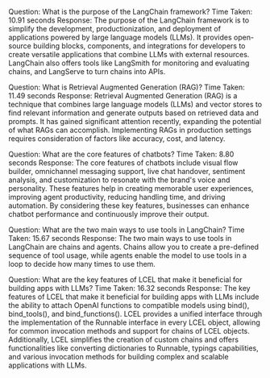Question: What is the purpose of the LangChain framework?
Time Taken: 10.91 seconds
Response: The purpose of the LangChain framework is to simplify the development, productionization, and deployment of applications powered by large language models (LLMs). It provides open-source building blocks, components, and integrations for developers to create versatile applications that combine LLMs with external resources. LangChain also offers tools like LangSmith for monitoring and evaluating chains, and LangServe to turn chains into APIs.



Question: What is Retrieval Augmented Generation (RAG)?
Time Taken: 11.49 seconds
Response: Retrieval Augmented Generation (RAG) is a technique that combines large language models (LLMs) and vector stores to find relevant information and generate outputs based on retrieved data and prompts. It has gained significant attention recently, expanding the potential of what RAGs can accomplish. Implementing RAGs in production settings requires consideration of factors like accuracy, cost, and latency.



Question: What are the core features of chatbots?
Time Taken: 8.80 seconds
Response: The core features of chatbots include visual flow builder, omnichannel messaging support, live chat handover, sentiment analysis, and customization to resonate with the brand's voice and personality. These features help in creating memorable user experiences, improving agent productivity, reducing handling time, and driving automation. By considering these key features, businesses can enhance chatbot performance and continuously improve their output.



Question: What are the two main ways to use tools in LangChain?
Time Taken: 15.67 seconds
Response: The two main ways to use tools in LangChain are chains and agents. Chains allow you to create a pre-defined sequence of tool usage, while agents enable the model to use tools in a loop to decide how many times to use them.



Question: What are the key features of LCEL that make it beneficial for building apps with LLMs?
Time Taken: 16.32 seconds
Response: The key features of LCEL that make it beneficial for building apps with LLMs include the ability to attach OpenAI functions to compatible models using bind(), bind_tools(), and bind_functions(). LCEL provides a unified interface through the implementation of the Runnable interface in every LCEL object, allowing for common invocation methods and support for chains of LCEL objects. Additionally, LCEL simplifies the creation of custom chains and offers functionalities like converting dictionaries to Runnable, typings capabilities, and various invocation methods for building complex and scalable applications with LLMs.



